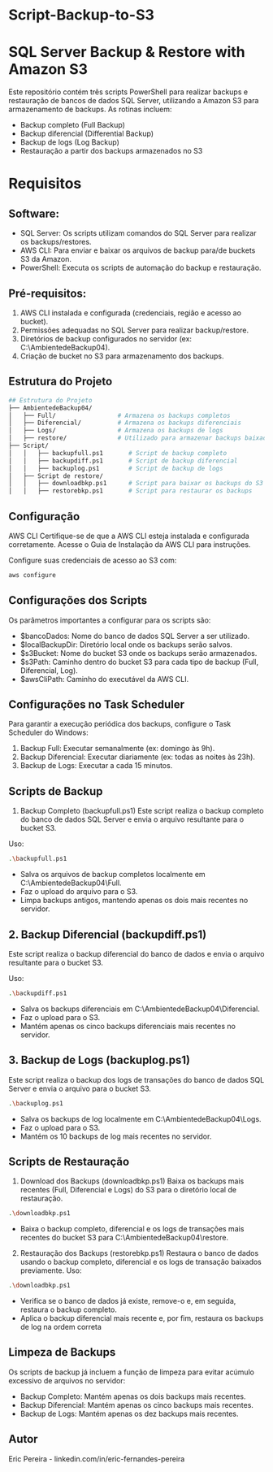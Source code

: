 # Script-Backup-to-S3

# SQL Server Backup & Restore with Amazon S3
Este repositório contém três scripts PowerShell para realizar backups e restauração de bancos de dados SQL Server, utilizando a Amazon S3 para armazenamento de backups. As rotinas incluem:

* Backup completo (Full Backup)
* Backup diferencial (Differential Backup)
* Backup de logs (Log Backup)
* Restauração a partir dos backups armazenados no S3

# Requisitos
##  Software:
* SQL Server: Os scripts utilizam comandos do SQL Server para realizar os backups/restores.
* AWS CLI: Para enviar e baixar os arquivos de backup para/de buckets S3 da Amazon.
* PowerShell: Executa os scripts de automação do backup e restauração.

## Pré-requisitos:
1. AWS CLI instalada e configurada (credenciais, região e acesso ao bucket).
2. Permissões adequadas no SQL Server para realizar backup/restore.
3. Diretórios de backup configurados no servidor (ex: C:\AmbientedeBackup04).
4. Criação de bucket no S3 para armazenamento dos backups.

## Estrutura do Projeto
```bash
## Estrutura do Projeto
├── AmbientedeBackup04/
│   ├── Full/                 # Armazena os backups completos
│   ├── Diferencial/          # Armazena os backups diferenciais
│   ├── Logs/                 # Armazena os backups de logs
│   ├── restore/              # Utilizado para armazenar backups baixados para restauração
├── Script/
│   │   ├── backupfull.ps1       # Script de backup completo
│   │   ├── backupdiff.ps1       # Script de backup diferencial
│   │   ├── backuplog.ps1        # Script de backup de logs
│   ├── Script de restore/
│   │   ├── downloadbkp.ps1      # Script para baixar os backups do S3
│   │   ├── restorebkp.ps1       # Script para restaurar os backups
```

## Configuração
AWS CLI
Certifique-se de que a AWS CLI esteja instalada e configurada corretamente. Acesse o Guia de Instalação da AWS CLI para instruções.

Configure suas credenciais de acesso ao S3 com:
```bash
aws configure
```

## Configurações dos Scripts
Os parâmetros importantes a configurar para os scripts são:
* $bancoDados: Nome do banco de dados SQL Server a ser utilizado.
* $localBackupDir: Diretório local onde os backups serão salvos.
* $s3Bucket: Nome do bucket S3 onde os backups serão armazenados.
* $s3Path: Caminho dentro do bucket S3 para cada tipo de backup (Full, Diferencial, Log).
* $awsCliPath: Caminho do executável da AWS CLI.

## Configurações no Task Scheduler
Para garantir a execução periódica dos backups, configure o Task Scheduler do Windows:

1. Backup Full: Executar semanalmente (ex: domingo às 9h).
2. Backup Diferencial: Executar diariamente (ex: todas as noites às 23h).
3. Backup de Logs: Executar a cada 15 minutos.


##  Scripts de Backup
1. Backup Completo (backupfull.ps1)
Este script realiza o backup completo do banco de dados SQL Server e envia o arquivo resultante para o bucket S3.

Uso:
```bash
.\backupfull.ps1
```

* Salva os arquivos de backup completos localmente em C:\AmbientedeBackup04\Full\.
* Faz o upload do arquivo para o S3.
* Limpa backups antigos, mantendo apenas os dois mais recentes no servidor.

## 2. Backup Diferencial (backupdiff.ps1)
Este script realiza o backup diferencial do banco de dados e envia o arquivo resultante para o bucket S3.

Uso:
```bash
.\backupdiff.ps1
```
* Salva os backups diferenciais em C:\AmbientedeBackup04\Diferencial\.
* Faz o upload para o S3.
* Mantém apenas os cinco backups diferenciais mais recentes no servidor.


## 3. Backup de Logs (backuplog.ps1)
Este script realiza o backup dos logs de transações do banco de dados SQL Server e envia o arquivo para o bucket S3.
```bash
.\backuplog.ps1
```
* Salva os backups de log localmente em C:\AmbientedeBackup04\Logs\.
* Faz o upload para o S3.
* Mantém os 10 backups de log mais recentes no servidor.


## Scripts de Restauração
1. Download dos Backups (downloadbkp.ps1)
Baixa os backups mais recentes (Full, Diferencial e Logs) do S3 para o diretório local de restauração.
```bash
.\downloadbkp.ps1
```
* Baixa o backup completo, diferencial e os logs de transações mais recentes do bucket S3 para C:\AmbientedeBackup04\restore.

2. Restauração dos Backups (restorebkp.ps1)
Restaura o banco de dados usando o backup completo, diferencial e os logs de transação baixados previamente.
Uso:
```bash
.\downloadbkp.ps1
```
* Verifica se o banco de dados já existe, remove-o e, em seguida, restaura o backup completo.
* Aplica o backup diferencial mais recente e, por fim, restaura os backups de log na ordem correta


## Limpeza de Backups
Os scripts de backup já incluem a função de limpeza para evitar acúmulo excessivo de arquivos no servidor:
* Backup Completo: Mantém apenas os dois backups mais recentes.
* Backup Diferencial: Mantém apenas os cinco backups mais recentes.
* Backup de Logs: Mantém apenas os dez backups mais recentes.

## Autor
  Eric Pereira - linkedin.com/in/eric-fernandes-pereira
